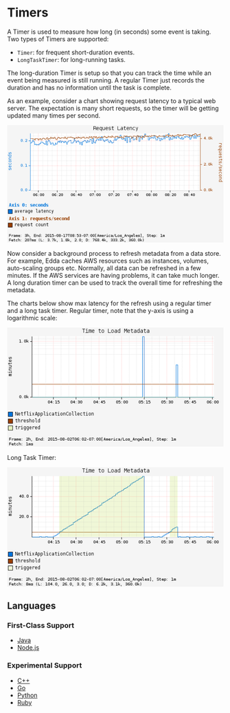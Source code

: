 # Timers

A Timer is used to measure how long (in seconds) some event is taking. Two types of Timers
are supported:

* `Timer`: for frequent short-duration events.
* `LongTaskTimer`: for long-running tasks.

The long-duration Timer is setup so that you can track the time while an event being measured is
still running. A regular Timer just records the duration and has no information until the task is
complete.

As an example, consider a chart showing request latency to a typical web server. The expectation
is many short requests, so the timer will be getting updated many times per second.

![Request Latency](../../../images/request_latency.png)

Now consider a background process to refresh metadata from a data store. For example, Edda caches
AWS resources such as instances, volumes, auto-scaling groups etc. Normally, all data can be
refreshed in a few minutes. If the AWS services are having problems, it can take much longer. A
long duration timer can be used to track the overall time for refreshing the metadata.

The charts below show max latency for the refresh using a regular timer and a long task timer.
Regular timer, note that the y-axis is using a logarithmic scale:

![Regular Timer](../../../images/regular_timer.png)

Long Task Timer:

![Long Task Timer](../../../images/duration_timer.png)

## Languages

### First-Class Support

* [Java](../../lang/java/meters/timer.md)
* [Node.js](../../lang/nodejs/meters/timer.md)

### Experimental Support

* [C++](../../lang/cpp/meters/timer.md)
* [Go](../../lang/go/meters/timer.md)
* [Python](../../lang/py/meters/timer.md)
* [Ruby](../../lang/rb/meters/timer.md)
